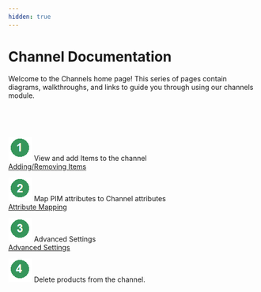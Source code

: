 ```yaml
---
hidden: true
---
```


# Channel Documentation

Welcome to the Channels home page! This series of pages contain diagrams, walkthroughs, and links to guide you through using our channels module.&#x20;

<figure><img src="https://cforce.atlassian.net/wiki/download/thumbnails/4063242/image2023-3-29_16-6-3.png?version=1&#x26;modificationDate=1680095165152&#x26;cacheVersion=1&#x26;api=v2&#x26;width=1280&#x26;height=47" alt=""><figcaption></figcaption></figure>

<figure><img src="https://cforce.atlassian.net/wiki/download/thumbnails/4063242/image2023-3-29_16-13-51.png?version=1&#x26;modificationDate=1680095632809&#x26;cacheVersion=1&#x26;api=v2&#x26;width=1280&#x26;height=379" alt=""><figcaption></figcaption></figure>

<img src="../.gitbook/assets/image (1180).png" alt="" data-size="line"> View and add Items to the channel\
[Adding/Removing Items](adding-removing-items.md)

<img src="../.gitbook/assets/image (1181).png" alt="" data-size="line"> Map PIM attributes to Channel attributes\
[Attribute Mapping](attribute-mapping.md)

<img src="../.gitbook/assets/image (1182).png" alt="" data-size="line"> Advanced Settings\
[Advanced Settings](advanced-settings.md)

<img src="../.gitbook/assets/image (1183).png" alt="" data-size="line"> Delete products from the channel.&#x20;
